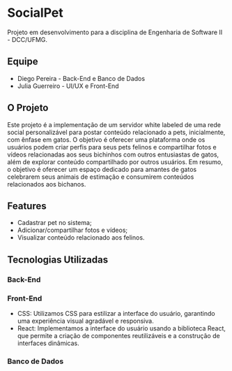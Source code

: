 # SocialPet

Projeto em desenvolvimento para a disciplina de Engenharia de Software II - DCC/UFMG.

## Equipe

* Diego Pereira - Back-End e Banco de Dados
* Julia Guerreiro - UI/UX e Front-End

## O Projeto

Este projeto é a implementação de um servidor white labeled de uma rede social personalizável para postar conteúdo relacionado a pets, inicialmente, com ênfase em gatos. 
O objetivo é oferecer uma plataforma onde os usuários podem criar perfis para seus pets felinos e compartilhar fotos e vídeos relacionadas aos seus bichinhos com outros entusiastas de gatos, além de explorar 
conteúdo compartilhado por outros usuários. Em resumo, o objetivo é oferecer um espaço dedicado para amantes de gatos celebrarem seus animais de estimação e consumirem conteúdos relacionados aos bichanos.

## Features

* Cadastrar pet no sistema;
* Adicionar/compartilhar fotos e vídeos;
* Visualizar conteúdo relacionado aos felinos.

## Tecnologias Utilizadas

### Back-End

### Front-End

* CSS: Utilizamos CSS para estilizar a interface do usuário, garantindo uma experiência visual agradável e responsiva.
* React: Implementamos a interface do usuário usando a biblioteca React, que permite a criação de componentes reutilizáveis e a construção de interfaces dinâmicas.

### Banco de Dados
